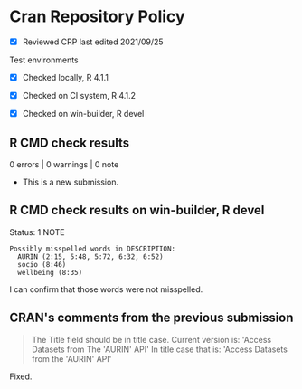 # Cran Repository Policy

- [x] Reviewed CRP last edited 2021/09/25

Test environments

- [x] Checked locally, R 4.1.1
- [x] Checked on CI system, R 4.1.2
- [x] Checked on win-builder, R devel


## R CMD check results

0 errors | 0 warnings | 0 note

* This is a new submission.


## R CMD check results on win-builder, R devel

Status: 1 NOTE

```
Possibly misspelled words in DESCRIPTION:
  AURIN (2:15, 5:48, 5:72, 6:32, 6:52)
  socio (8:46)
  wellbeing (8:35)
```

I can confirm that those words were not misspelled.

## CRAN's comments from the previous submission

>   The Title field should be in title case. Current version is:
>   'Access Datasets from The 'AURIN' API'
>   In title case that is:
>   'Access Datasets from the 'AURIN' API'

Fixed.